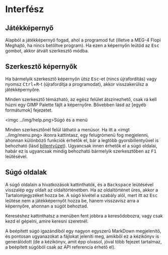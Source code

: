 Interfész
=========

Játékképernyő
-------------

Alapból a játékképernyő fogad, ahol a programod fut (illetve a MEG-4 Flopi Meghajtó, ha nincs betöltve program). Ha ezen a
képernyőn leütöd az <kbd>Esc</kbd> gombot, akkor átvált szerkesztő módba.

Szerkesztő képernyők
--------------------

Ha bármelyik szerkesztő képernyőn ütsz <kbd>Esc</kbd>-et (nincs újrafordítás) vagy nyomsz <kbd>Ctrl</kbd>+<kbd>R</kbd>-t
(újrafordítja a programodat), akkor visszakerülsz a játékképernyőre.

Minden szerkesztő témázható, az egész felület átszínezhető, csak rá kell húzni egy GIMP Palette fájlt a képernyőre. Bővebben
lásd az [egyéb formátumok] fejezetet.

<imgc ../img/help.png><fig>Súgó és a menü</fig>

Minden szerkesztőnél felül látható a menüsor. Ha itt a <imgt ../img/menu.png> ikonra kattintasz, egy felugrómenü fog megjelenni,
ahonnan különböző funkciók érhetők el, bár a legtöbb gyorsbillentyűvel is behozható (lásd [billentyűzet](#ui_kbd)). Ugyancsak
innen érhetők el a súgó oldalai, habár ez is ugyancsak mindig behozható bármelyik szerkesztőben az <kbd>F1</kbd> leütésével.

Súgó oldalak
------------

A súgó oldalain a hivatkozások kattinthatók, és a <kbd>Backspace</kbd> leütésével visszalép egy oldalt az oldaltörténetben.
Ha az oldaltörténet üres, akkor a Tartalomjegyzéket hozza be. A súgó kivétel a szabály alól, mert itt az <kbd>Esc</kbd> leütése
nem a játékképernyőt hozza be, hanem visszavisz arra a képernyőre, ahonnan a súgót behoztad.

Kereséshez kattinthatsz a menüben fent jobbra a keresődobozra, vagy csak kezd el gépelni, amire keresni szeretnél.

A beépített súgó igazándiból egy nagyon egyszerű MarkDown megjelenítő, és pontosan ugyanazokat a fájlokat jeleníti meg, amikből
ez a kézikönyv is generálódott (de a kézikönyv, amit épp olvasol, jóval több fejezet tartalmaz, a beépített súgóból csak az API
referencia érhető el).
